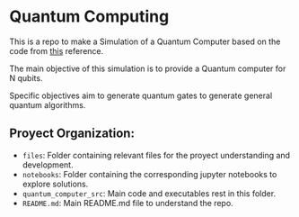 # Quantum Computing

This is a repo to make a Simulation of a Quantum Computer based on the code from [this](./files/PAP-I.pdf) reference.

The main objective of this simulation is to provide a Quantum computer for N qubits. 

Specific objectives aim to generate quantum gates to generate general quantum algorithms.

Proyect Organization:
------
- `files`: Folder containing relevant files for the proyect understanding and development.
- `notebooks`: Folder containing the corresponding jupyter notebooks to explore solutions.
- `quantum_computer_src`: Main code and executables rest in this folder.
- `README.md`: Main README.md file to understand the repo.

